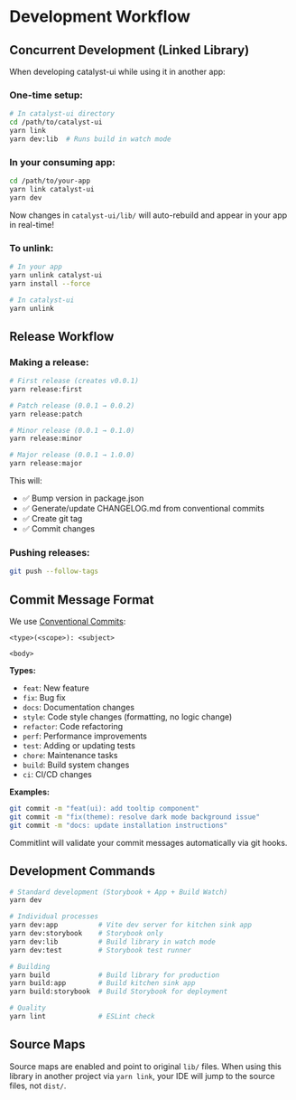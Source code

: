 # Development Workflow

## Concurrent Development (Linked Library)

When developing catalyst-ui while using it in another app:

### One-time setup:

```bash
# In catalyst-ui directory
cd /path/to/catalyst-ui
yarn link
yarn dev:lib  # Runs build in watch mode
```

### In your consuming app:

```bash
cd /path/to/your-app
yarn link catalyst-ui
yarn dev
```

Now changes in `catalyst-ui/lib/` will auto-rebuild and appear in your app in real-time!

### To unlink:

```bash
# In your app
yarn unlink catalyst-ui
yarn install --force

# In catalyst-ui
yarn unlink
```

## Release Workflow

### Making a release:

```bash
# First release (creates v0.0.1)
yarn release:first

# Patch release (0.0.1 → 0.0.2)
yarn release:patch

# Minor release (0.0.1 → 0.1.0)
yarn release:minor

# Major release (0.0.1 → 1.0.0)
yarn release:major
```

This will:
- ✅ Bump version in package.json
- ✅ Generate/update CHANGELOG.md from conventional commits
- ✅ Create git tag
- ✅ Commit changes

### Pushing releases:

```bash
git push --follow-tags
```

## Commit Message Format

We use [Conventional Commits](https://www.conventionalcommits.org/):

```
<type>(<scope>): <subject>

<body>
```

**Types:**
- `feat`: New feature
- `fix`: Bug fix
- `docs`: Documentation changes
- `style`: Code style changes (formatting, no logic change)
- `refactor`: Code refactoring
- `perf`: Performance improvements
- `test`: Adding or updating tests
- `chore`: Maintenance tasks
- `build`: Build system changes
- `ci`: CI/CD changes

**Examples:**
```bash
git commit -m "feat(ui): add tooltip component"
git commit -m "fix(theme): resolve dark mode background issue"
git commit -m "docs: update installation instructions"
```

Commitlint will validate your commit messages automatically via git hooks.

## Development Commands

```bash
# Standard development (Storybook + App + Build Watch)
yarn dev

# Individual processes
yarn dev:app          # Vite dev server for kitchen sink app
yarn dev:storybook    # Storybook only
yarn dev:lib          # Build library in watch mode
yarn dev:test         # Storybook test runner

# Building
yarn build            # Build library for production
yarn build:app        # Build kitchen sink app
yarn build:storybook  # Build Storybook for deployment

# Quality
yarn lint             # ESLint check
```

## Source Maps

Source maps are enabled and point to original `lib/` files. When using this library in another project via `yarn link`, your IDE will jump to the source files, not `dist/`.
